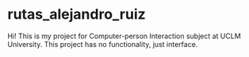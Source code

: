 # rutas_alejandro_ruiz

Hi! This is my project for Computer-person Interaction subject at UCLM University. This project has no functionality, just interface. 
